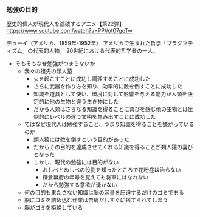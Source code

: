 ### 勉強の目的

歴史的偉人が現代人を論破するアニメ【第22弾】
https://www.youtube.com/watch?v=PPVot07goTw

デューイ（アメリカ、1859年-1952年）
アメリカで生まれた哲学「プラグマティズム」の代表的人物。
20世紀における代表的哲学者の一人。

- そもそもなぜ勉強がつまらないか
  - 我々の祖先の類人猿
    - 火を起こすことに成功し調理することに成功した
    - さらに武器を作り方を知り、効率的に敵を倒すことに成功した
    - 知識を道具として使い、環境に対して影響を与える能力が人類を決定的に他の生物と違う生き物にした
    - だから人類はさらなる知識を得ることに喜びを感じ他の生物とは圧倒的にレベルの違う文明を生み出すことに成功した
  - ではなぜ現代人は勉強すること、つまり知識を得ることを嫌がっているのか
    - 類人猿には敵を倒すという目的があった
    - だからその目的を達成させてくれる知識を得ることが類人猿の喜びとなった
    - しかし、現代の勉強には目的がない
      - おしべとめしべの役割を知ったところで花粉症は治らない
      - 鎌倉幕府の年号を覚えても将軍にはなれない
      - だから勉強する意欲が湧かない
  - 何の目的も果たさない知識は脳の容量を圧迫するだけのゴミである
  - 脳にゴミを詰め込む作業は苦痛だしすぐに捨てられてしまう
  - 脳がゴミを拒絶している
